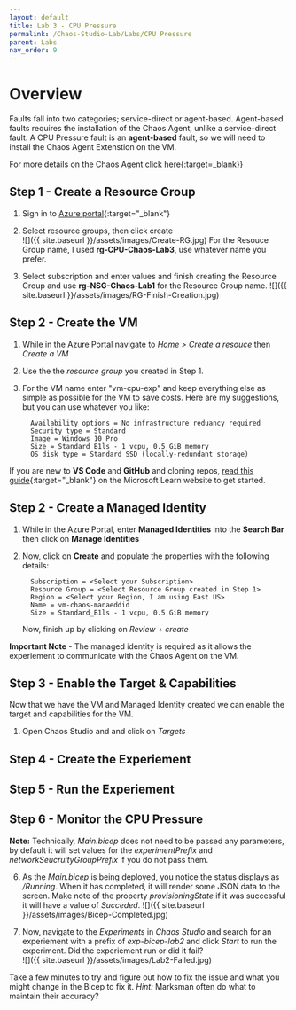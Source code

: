 ```yaml
---
layout: default
title: Lab 3 - CPU Pressure
permalink: /Chaos-Studio-Lab/Labs/CPU Pressure
parent: Labs 
nav_order: 9
---
```

# Overview
Faults fall into two categories; service-direct or agent-based.  Agent-based faults requires the installation of the Chaos Agent, unlike a service-direct fault.  A CPU Pressure fault is an **agent-based** fault, so we will need to install the Chaos Agent Extenstion on the VM. 

For more details on the Chaos Agent [click here](/esources/Chaos-Agent.md){:target=_blank}}

## Step 1 - Create a Resource Group
1. Sign in to [Azure portal](https://portal.azure.com){:target="_blank"}

2. Select resource groups, then click create <br>
![]({{ site.baseurl }}/assets/images/Create-RG.jpg)
For the Resouce Group name, I used **rg-CPU-Chaos-Lab3**, use whatever name you prefer.

3. Select subscription and enter values and finish creating the Resource Group and use **rg-NSG-Chaos-Lab1** for the Resource Group name.
![]({{ site.baseurl }}/assets/images/RG-Finish-Creation.jpg)


## Step 2 - Create the VM
1. While in the Azure Portal navigate to *Home > Create a resouce* then *Create a VM*

2. Use the the *resource group* you created in Step 1.  

3. For the VM name enter "vm-cpu-exp" and keep everything else as simple as possible for the VM to save costs.  Here are my suggestions, but you can use whatever you like:
   ~~~
     Availability options = No infrastructure reduancy required
     Security type = Standard
     Image = Windows 10 Pro
     Size = Standard_B1ls - 1 vcpu, 0.5 GiB memory
     OS disk type = Standard SSD (locally-redundant storage)
   ~~~


If you are new to **VS Code** and **GitHub** and cloning repos, [read this guide](https://learn.microsoft.com/en-us/azure/developer/javascript/how-to/with-visual-studio-code/clone-github-repository?tabs=create-repo-command-palette%2Cinitialize-repo-activity-bar%2Ccreate-branch-command-palette%2Ccommit-changes-command-palette%2Cpush-command-palette){:target="_blank"} on the Microsoft Learn website to get started.

## Step 2 - Create a Managed Identity 
1. While in the Azure Portal, enter **Managed Identities** into the **Search Bar** then click on **Manage Identities**

2. Now, click on **Create** and populate the properties with the following details:
   ~~~
     Subscription = <Select your Subscription>
     Resource Group = <Select Resource Group created in Step 1>
     Region = <Select your Region, I am using East US>
     Name = vm-chaos-manaeddid
     Size = Standard_B1ls - 1 vcpu, 0.5 GiB memory
   ~~~
   
   Now, finish up by clicking on *Review + create*
   
 **Important Note** - The managed identity is required as it allows the experiement to communicate with the Chaos Agent on the VM.

## Step 3 - Enable the Target & Capabilities
Now that we have the VM and Managed Identity created we can enable the target and capabilities for the VM.
1. Open Chaos Studio and and click on *Targets*

## Step 4 - Create the Experiement


## Step 5 - Run the Experiement



## Step 6 - Monitor the CPU Pressure


   **Note:**  Technically, *Main.bicep* does not need to be passed any parameters, by default it will set values for the *experimentPrefix* and *networkSeucruityGroupPrefix* if you do not pass them.

6. As the *Main.bicep* is being deployed, you notice the status displays as */Running*.  When it has completed, it will render some JSON data to the screen.  Make note of the property *provisioningState* if it was successful it will have a value of *Succeded*.
![]({{ site.baseurl }}/assets/images/Bicep-Completed.jpg) 

7. Now, navigate to the *Experiments* in *Chaos Studio* and search for an experiement with a prefix of *exp-bicep-lab2* and click *Start* to run the experiment.
Did the experiement run or did it fail?  
![]({{ site.baseurl }}/assets/images/Lab2-Failed.jpg)

Take a few minutes to try and figure out how to fix the issue and what you might change in the Bicep to fix it.  *Hint:* Marksman often do what to maintain their accuracy?



 



